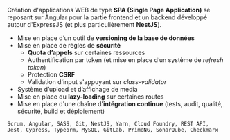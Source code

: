 Création d'applications WEB de type **SPA (Single Page Application)** se reposant sur Angular pour la partie frontend et un backend développé autour d'ExpressJS (et plus particulièrement **NestJS**).

- Mise en place d’un outil de **versioning de la base de données**
- Mise en place de règles de **sécurité**
  - **Quota d’appels** sur certaines ressources
  - Authentification par token (et mise en place d’un système de _refresh token_)
  - Protection **CSRF**
  - Validation d'input s'appuyant sur _class-validator_
- Système d’upload et d’affichage de media
- Mise en place du **lazy-loading** sur certaines routes
- Mise en place d'une chaîne d'**intégration continue** (tests, audit, qualité, sécurité, build et déploiement)

```text
Scrum, Angular, SASS, Git, NestJS, Yarn, Cloud Foundry, REST API, Jest, Cypress, Typeorm, MySQL, GitLab, PrimeNG, SonarQube, Checkmarx
```
